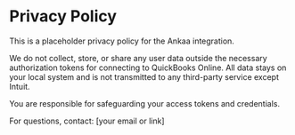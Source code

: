 # Privacy Policy

This is a placeholder privacy policy for the Ankaa integration.

We do not collect, store, or share any user data outside the necessary authorization tokens for connecting to QuickBooks Online. All data stays on your local system and is not transmitted to any third-party service except Intuit.

You are responsible for safeguarding your access tokens and credentials.

For questions, contact: [your email or link]
